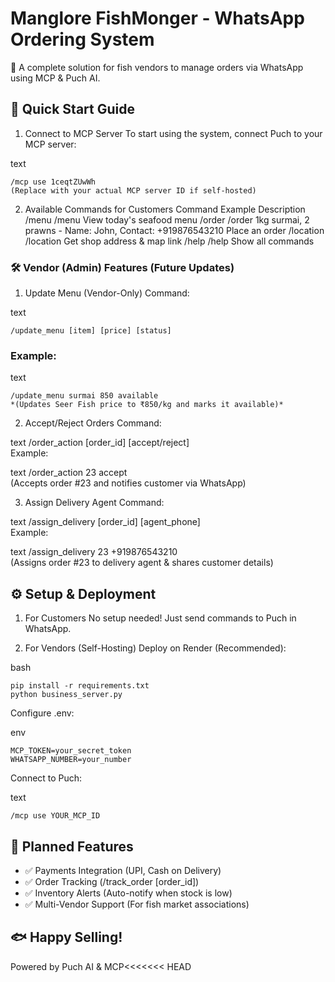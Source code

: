 # Manglore FishMonger - WhatsApp Ordering System
🚀 A complete solution for fish vendors to manage orders via WhatsApp using MCP & Puch AI.

## 📌 Quick Start Guide
1. Connect to MCP Server
To start using the system, connect Puch to your MCP server:

text
```
/mcp use 1ceqtZUwWh
(Replace with your actual MCP server ID if self-hosted)
```


2. Available Commands for Customers
Command	Example	Description
/menu	/menu	View today's seafood menu
/order	/order 1kg surmai, 2 prawns - Name: John, Contact: +919876543210	Place an order
/location	/location	Get shop address & map link
/help	/help	Show all commands
### 🛠 Vendor (Admin) Features (Future Updates)
1. Update Menu (Vendor-Only)
Command:

text
```
/update_menu [item] [price] [status]  
```
### Example:

text
```
/update_menu surmai 850 available  
*(Updates Seer Fish price to ₹850/kg and marks it available)*
```

2. Accept/Reject Orders
Command:

text
/order_action [order_id] [accept/reject]  
Example:

text
/order_action 23 accept  
(Accepts order #23 and notifies customer via WhatsApp)

3. Assign Delivery Agent
Command:

text
/assign_delivery [order_id] [agent_phone]  
Example:

text
/assign_delivery 23 +919876543210  
(Assigns order #23 to delivery agent & shares customer details)

## ⚙ Setup & Deployment
1. For Customers
No setup needed! Just send commands to Puch in WhatsApp.

2. For Vendors (Self-Hosting)
Deploy on Render (Recommended):

bash
```
pip install -r requirements.txt
python business_server.py
```
Configure .env:

env
```
MCP_TOKEN=your_secret_token
WHATSAPP_NUMBER=your_number
```
Connect to Puch:

text
```
/mcp use YOUR_MCP_ID
```


## 🔮 Planned Features
- ✅ Payments Integration (UPI, Cash on Delivery)
- ✅ Order Tracking (/track_order [order_id])
- ✅ Inventory Alerts (Auto-notify when stock is low)
- ✅ Multi-Vendor Support (For fish market associations)


## 🐟 Happy Selling!
Powered by Puch AI & MCP<<<<<<< HEAD

